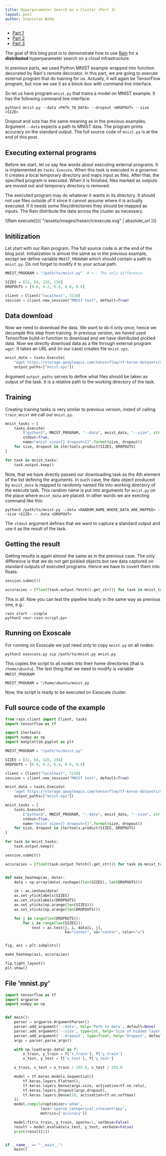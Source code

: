 ```yaml
---
title: Hyperparameter Search on a Cluster (Part 3)
layout: post
author: Stanislav Bohm
---
```


* [Part 1](https://substantic.github.io/2018/09/05/hsearch1.html)
* [Part 2](https://substantic.github.io/2018/09/11/hsearch2.html)
* [Part 3](https://substantic.github.io/2018/09/28/hsearch3.html)

The goal of this blog post is to demonstrate how to use
[Rain](https://github.com/substantic/rain) for a **distributed** hyperparameter
search on a cloud infrastructure.

In previous parts, we used Python MNIST example wrapped into function decorated
by Rain's remote decorator. In this part, we are going to execute external
program that do training for us. Actually, it will again be TensorFlow program,
but now we use it as a block-box with command line interface.

So let us have program ``mnist.py`` that trains a model on MNIST example.
It has the following command line interface:

```
python3 mnist.py --data <PATH_TO_DATA> --dropout <DROPOUT> --size <SIZE>
```

Dropout and size has the same meaning as in the previous examples. Argument
``--data`` expects a path to MNIST data. The program prints accuracy on the
standard output. The full source code of ``mnist.py`` is at the end of this post.


## Executing external programs

Before we start, let us say few words about executing external programs. It is
implemented as ``tasks.Execute``. When this task is executed in a governor. It
creates a local temporary directory and maps input as files. After that, the
specified program is executed. When it is finished, files marked as outputs are
moved out and temporary directory is removed.

The executed program may do whatever it wants in its directory. It should not
use files outside of it since it cannot assume where it is actually executed. If
it needs some files/directories they should be mapped as inputs.
The Rain distribute the data across the cluster as necessary.

![Rain execute]({{ "/assets/images/hsearch/execute.svg" | absolute_url }})


## Initilization

Let start with our Rain program. The full source code is at the end of the blog
post. Initialization is almost the same as in the previous example, except we define
variable ``MNIST_PROGRAM`` which should contain a path to ``mnist.py``. Do not forget
to modify it to your actual path.

```python
MNIST_PROGRAM = "/path/to/mnist.py"  # <-- The only difference

SIZES = [32, 64, 128, 256]
DROPOUTS = [0.0, 0.2, 0.4, 0.6, 0.8]

client = Client("localhost", 7210)
session = client.new_session("MNIST test", default=True)
```

## Data download

Now we need to download the data. We want to do it only once, hence we decomple
this step from training. In previous version, we haved used Tensorflow build-in
function to download and we have distributed pickled data. Now we directly
download data as a file through external program ``wget``. It takes an URL and
(in our case) creates file ``mnist.npz``.

```python
mnist_data = tasks.Execute(
    "wget https://storage.googleapis.com/tensorflow/tf-keras-datasets/mnist.npz",
    output_paths=["mnist.npz"])
```

Argument ``output_paths`` serves to define what files should be taken as output
of the task. It is a relative path to the working directory of the task.

## Training

Creating training tasks is very similar to previous version, insted of calling
``train_mnist`` we call our ``mnist.py``.

```python
mnist_tasks = [
    tasks.Execute(
        ["python3", MNIST_PROGRAM, "--data", mnist_data, "--size", str(size), "--dropout", str(dropout)],
        stdout=True,
        name="mnist size={} dropout={}".format(size, dropout))
    for size, dropout in itertools.product(SIZES, DROPOUTS)
]

for task in mnist_tasks:
    task.output.keep()

```

Note, that we have directly passed our downloading task as the 4th element of the
list defining the arguments. In such case, the data object produced by
``mnist_data`` is mapped to randomly named file into working directory of the
execute task. This random name is put into arguments for ``mnist.py`` on the
place where ``mnist_data`` are placed. In other words we are execting command
like this:

```
python3 /path/to/mnist.py --data <RANDOM_NAME_WHERE_DATA_ARE_MAPPED> --size <SIZE> -- data <DROPOUT>
```

The ``stdout`` argument defines that we want to capture a standard
output and use it as the result of the task.


## Getting the result

Getting results is again almost the same as in the previous case. The only
difference is that we do not get pickled objects but raw data captured on
standard outputs of executed programs. Hence we have to covert them into floats:

```python
session.submit()

accuracies = [float(task.output.fetch().get_str()) for task in mnist_tasks]
```

This is all. Now you can test the pipeline locally in the same way as previous
one, e.g.:

```
rain start --simple
python3 <our-rain-script.py>
```


## Running on Exoscale

For running on Exoscale we just need only to copy ``mnist.py`` on all nodes:

```
python3 exoscale.py scp /path/to/mnist.py mnist.py
```

This copies the script to all nodes into their home directories (that is
``/home/ubuntu``). The last thing that we need to modify is variable
``MNIST_PROGRAM``:

```
MNIST_PROGRAM = "/home/ubuntu/mnist.py
```

Now, the script is ready to be executed on Exoscale cluster.

## Full source code of the example

```python
from rain.client import Client, tasks
import tensorflow as tf

import itertools
import numpy as np
import matplotlib.pyplot as plt

MNIST_PROGRAM = "/path/to/mnist.py"

SIZES = [32, 64, 128, 256]
DROPOUTS = [0.0, 0.2, 0.4, 0.6, 0.8]

client = Client("localhost", 7210)
session = client.new_session("MNIST test", default=True)

mnist_data = tasks.Execute(
    "wget https://storage.googleapis.com/tensorflow/tf-keras-datasets/mnist.npz",
    output_paths=["mnist.npz"])

mnist_tasks = [
    tasks.Execute(
        ["python3", MNIST_PROGRAM, "--data", mnist_data, "--size", str(size), "--dropout", str(dropout)],
        stdout=True,
        name="mnist size={} dropout={}".format(size, dropout))
    for size, dropout in itertools.product(SIZES, DROPOUTS)
]

for task in mnist_tasks:
    task.output.keep()

session.submit()

accuracies = [float(task.output.fetch().get_str()) for task in mnist_tasks]


def make_heatmap(ax, data):
    data = np.array(data).reshape((len(SIZES), len(DROPOUTS)))

    im = ax.imshow(data)
    ax.set_yticklabels(SIZES)
    ax.set_xticklabels(DROPOUTS)
    ax.set_yticks(np.arange(len(SIZES)))
    ax.set_xticks(np.arange(len(DROPOUTS)))

    for j in range(len(DROPOUTS)):
        for i in range(len(SIZES)):
            text = ax.text(j, i, data[i, j],
                           ha="center", va="center", color="w")


fig, ax1 = plt.subplots()

make_heatmap(ax1, accuracies)

fig.tight_layout()
plt.show()
```

## File 'mnist.py'

```python
import tensorflow as tf
import argparse
import numpy as np


def main():
    parser = argparse.ArgumentParser()
    parser.add_argument('--data', help='Path to data', default=None)
    parser.add_argument('--size', type=int, help='Size of hidden layer', default=256)
    parser.add_argument('--dropout', type=float, help='Dropout', default=0.2)
    args = parser.parse_args()

    with np.load(args.data) as f:
        x_train, y_train = f['x_train'], f['y_train']
        x_test, y_test = f['x_test'], f['y_test']

    x_train, x_test = x_train / 255.0, x_test / 255.0

    model = tf.keras.models.Sequential([
        tf.keras.layers.Flatten(),
        tf.keras.layers.Dense(args.size, activation=tf.nn.relu),
        tf.keras.layers.Dropout(args.dropout),
        tf.keras.layers.Dense(10, activation=tf.nn.softmax)
    ])
    model.compile(optimizer='adam',
                loss='sparse_categorical_crossentropy',
                metrics=['accuracy'])

    model.fit(x_train, y_train, epochs=1, verbose=False)
    result = model.evaluate(x_test, y_test, verbose=False)
    print(result[1])


if __name__ == "__main__":
    main()
```

